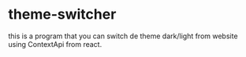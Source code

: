 # theme-switcher
this is a program that you can switch de theme dark/light from website using ContextApi from react.
